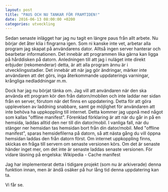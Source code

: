 ```yaml
---
layout: post
title: "PAUS OCH NU TANKAR FÖR FRAMTIDEN!"
date: 2016-06-13 08:00:00 +0200
categories: utveckling
---
```

Sedan senaste inlägget har jag nu tagit en längre paus från allt arbete. Nu börjar det åter klia i fingrarna igen. Som ni kanske inte vet, arbetar alla program jag skapat på användarens dator. Alltså ingen server hanterar och bearbetar informationen. Det innebär att programmen lika gärna kan ligga på hårddisken på datorn. Anledningen till att jag i nuläget inte direkt erbjuder (rekomenderar) detta, är att alla program ännu är i utvecklingsstadier. Det innebär att när jag gör ändringar, märker inte användaren att det görs, inga återkommande uppdaterings varningar, krångliga nedladdningar m.m.

Dock har jag nu börjat tänka om. Jag vill att användaren när den ska använda ett program kör den från datorn/mobilen och inte laddar ner sidan från en server, förutom när det finns en uppdatering. Detta för att göra upplevelsen av laddning snabbare, samt ge möjlighet för användaren att inte behöva ha uppkoppling till internet. Detta kommer jag uppnå med något som kallas "offline manifest". Förenklad förklaring är att när du går in på en hemsida, laddas alltid den ner till din dator/mobil. I vanliga fall, när du stänger ner hemsidan tas hemsidan bort från din dator/mobil. Med "offline manifest", sparas hemsidefilerna på datorn, så att nästa gång du vill öppna hemsidan laddas den från datorn först. Om internet uppkoppling finns, skickas en fråga till servern om senaste versionen körs. Om det är senaste händer inget mer, om det inte är senaste laddas senaste versionen. För vidare läsning på engelska: Wikipedia - Cache manifest

Jag har implementerat detta i tidigare projekt (som nu är arkiverade) denna funktion innan, men är ändå osäker på hur lång tid denna uppdatering kan ta.

Vi får se.